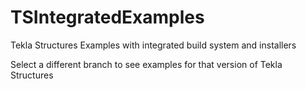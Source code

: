 # TSIntegratedExamples
Tekla Structures Examples with integrated build system and installers

Select a different branch to see examples for that version of Tekla Structures
